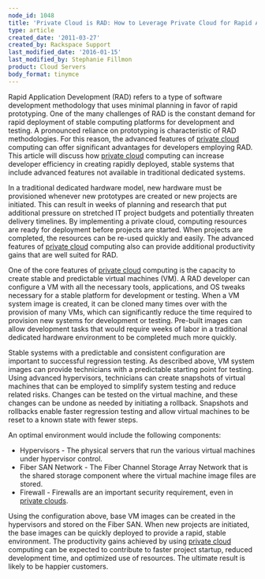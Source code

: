 ```yaml
---
node_id: 1048
title: 'Private Cloud is RAD: How to Leverage Private Cloud for Rapid Application Development'
type: article
created_date: '2011-03-27'
created_by: Rackspace Support
last_modified_date: '2016-01-15'
last_modified_by: Stephanie Fillmon
product: Cloud Servers
body_format: tinymce
---
```


Rapid Application Development (RAD) refers to a type of software
development methodology that uses minimal planning in favor of rapid
prototyping. One of the many challenges of RAD is the constant demand
for rapid deployment of stable computing platforms for development and
testing. A pronounced reliance on prototyping is characteristic of RAD
methodologies. For this reason, the advanced features of [private
cloud](http://www.rackspace.com/cloud/private/) computing can offer
significant advantages for developers employing RAD. This article will
discuss how [private cloud](http://www.rackspace.com/cloud/private/)
computing can increase developer efficiency in creating rapidly
deployed, stable systems that include advanced features not available in
traditional dedicated systems.



In a traditional dedicated hardware model, new hardware must be
provisioned whenever new prototypes are created or new projects are
initiated. This can result in weeks of planning and research that put
additional pressure on stretched IT project budgets and potentially
threaten delivery timelines. By implementing a private cloud, computing
resources are ready for deployment before projects are started. When
projects are completed, the resources can be re-used quickly and easily.
The advanced features of [private
cloud](http://www.rackspace.com/cloud/private/) computing also can
provide additional productivity gains that are well suited for RAD.



One of the core features of [private
cloud](http://www.rackspace.com/cloud/private/) computing is the
capacity to create stable and predictable virtual machines (VM). A RAD
developer can configure a VM with all the necessary tools, applications,
and OS tweaks necessary for a stable platform for development or
testing. When a VM system image is created, it can be cloned many times
over with the provision of many VMs, which can significantly reduce the
time required to provision new systems for development or testing.
Pre-built images can allow development tasks that would require weeks of
labor in a traditional dedicated hardware environment to be completed
much more quickly.



Stable systems with a predictable and consistent configuration are
important to successful regression testing. As described above, VM
system images can provide technicians with a predictable starting point
for testing. Using advanced hypervisors, technicians can create
snapshots of virtual machines that can be employed to simplify system
testing and reduce related risks. Changes can be tested on the virtual
machine, and these changes can be undone as needed by initiating a
rollback. Snapshots and rollbacks enable faster regression testing and
allow virtual machines to be reset to a known state with fewer steps.



An optimal environment would include the following components:

-   Hypervisors - The physical servers that run the various virtual
    machines under hypervisor control.
-   Fiber SAN Network - The Fiber Channel Storage Array Network that is
    the shared storage component where the virtual machine image files
    are stored.
-   Firewall - Firewalls are an important security requirement, even in
    [private clouds](http://www.rackspace.com/cloud/private/).

Using the configuration above, base VM images can be created in the
hypervisors and stored on the Fiber SAN. When new projects are
initiated, the base images can be quickly deployed to provide a rapid,
stable environment. The productivity gains achieved by using [private
cloud](http://www.rackspace.com/cloud/private/) computing can be
expected to contribute to faster project startup, reduced development
time, and optimized use of resources. The ultimate result is likely to
be happier customers.

